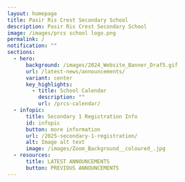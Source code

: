 ```yaml
---
layout: homepage
title: Pasir Ris Crest Secondary School
description: Pasir Ris Crest Secondary School
image: /images/prcs school logo.png
permalink: /
notification: ""
sections:
  - hero:
      background: /images/2024_Website_Banner_Draf5.gif
      url: /latest-news/announcements/
      variant: center
      key_highlights:
        - title: School Calendar
          description: ""
          url: /prcs-calendar/
  - infopic:
      title: Secondary 1 Registration Info
      id: infopic
      button: more information
      url: /2025-secondary-1-registration/
      alt: Image alt text
      image: /images/Zoom_Background__coloured_.jpg
  - resources:
      title: LATEST ANNOUNCEMENTS
      button: PREVIOUS ANNOUNCEMENTS
---
```

